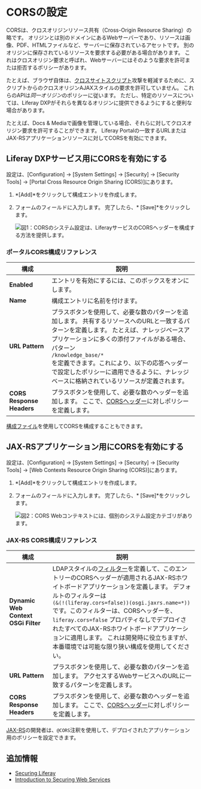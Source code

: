 # CORSの設定

CORSは、クロスオリジンリソース共有（Cross-Origin Resource Sharing）の略です。 オリジンとは別のドメインにあるWebサーバーであり、リソースは画像、PDF、HTMLファイルなど、サーバーに保存されているアセットです。 別のオリジンに保存されているリソースを要求する必要がある場合があります。 これはクロスオリジン要求と呼ばれ、Webサーバーにはそのような要求を許可または拒否するポリシーがあります。

たとえば、ブラウザ自体は、[クロスサイトスクリプト](https://en.wikipedia.org/wiki/Cross-site_scripting)攻撃を軽減するために、スクリプトからのクロスオリジンAJAXスタイルの要求を許可していません。 これらのAPIは*同一オリジン*のポリシーに従います。 ただし、特定のリソースについては、Liferay DXPがそれらを異なるオリジンに提供できるようにすると便利な場合があります。

たとえば、Docs & Mediaで画像を管理している場合、それらに対してクロスオリジン要求を許可することができます。 Liferay Portalの一致するURLまたはJAX-RSアプリケーションリソースに対してCORSを有効にできます。

## Liferay DXPサービス用にCORSを有効にする

設定は、[Configuration] → [System Settings] → [Security] → [Security Tools] → [Portal Cross Resource Origin Sharing (CORS)]にあります。

1.  *[Add]*をクリックして構成エントリを作成します。

2.  フォームのフィールドに入力します。 完了したら、* [Save]*をクリックします。

    ![図1：CORSのシステム設定は、LiferayサービスのCORSヘッダーを構成する方法を提供します。](./setting-up-cors/images/01.png)

### ポータルCORS構成リファレンス

| 構成                        | 説明                                                                                                                                                                                                                |
| ------------------------- | ----------------------------------------------------------------------------------------------------------------------------------------------------------------------------------------------------------------- |
| **Enabled**               | エントリを有効にするには、このボックスをオンにします。                                                                                                                                                                                       |
| **Name**                  | 構成エントリに名前を付けます。                                                                                                                                                                                                   |
| **URL Pattern**           | プラスボタンを使用して、必要な数のパターンを追加します。 共有するリソースへのURLと一致するパターンを定義します。 たとえば、ナレッジベースアプリケーションに多くの添付ファイルがある場合、パターン<br> `/knowledge_base/*` <br>を定義できます。これにより、以下の応答ヘッダーで設定したポリシーに適用できるように、ナレッジベースに格納されているリソースが定義されます。 |
| **CORS Response Headers** | プラスボタンを使用して、必要な数のヘッダーを追加します。 ここで、[CORSヘッダー](https://developer.mozilla.org/en-US/docs/Web/HTTP/Headers#CORS)に対しポリシーを定義します。                                                                                         |

[構成ファイル](../../platfrom/understanding-system-configuration-files.md)を使用してCORSを構成することもできます。

## JAX-RSアプリケーション用にCORSを有効にする

設定は、[Configuration] → [System Settings] → [Security] → [Security Tools] → [Web Contexts Resource Origin Sharing (CORS)]にあります。

1.  *[Add]*をクリックして構成エントリを作成します。

2.  フォームのフィールドに入力します。 完了したら、* [Save]*をクリックします。

    ![図2：CORS Webコンテキストには、個別のシステム設定カテゴリがあります。](./setting-up-cors/images/02.png)

### JAX-RS CORS構成リファレンス

| 構成                                  | 説明                                                                                                                                                                                                                                                                                                                                                                            |
| ----------------------------------- | ----------------------------------------------------------------------------------------------------------------------------------------------------------------------------------------------------------------------------------------------------------------------------------------------------------------------------------------------------------------------------- |
| **Dynamic Web Context OSGi Filter** | LDAPスタイルの[フィルター](https://osgi.org/specification/osgi.cmpn/7.0.0/service.http.whiteboard.html)を定義して、このエントリーのCORSヘッダーが適用されるJAX-RSホワイトボードアプリケーションを定義します。 デフォルトのフィルターは<br> `(&(!(liferay.cors=false))(osgi.jaxrs.name=*))` <br>です。このフィルターは、CORSヘッダーを、`liferay.cors=false` プロパティなしでデプロイされたすべてのJAX-RSホワイトボードアプリケーションに適用します。 これは開発時に役立ちますが、本番環境では可能な限り狭い構成を使用してください。 |
| **URL Pattern**                     | プラスボタンを使用して、必要な数のパターンを追加します。 アクセスするWebサービスへのURLに一致するパターンを定義します。                                                                                                                                                                                                                                                                                                               |
| **CORS Response Headers**           | プラスボタンを使用して、必要な数のヘッダーを追加します。 ここで、[CORSヘッダー](https://developer.mozilla.org/en-US/docs/Web/HTTP/Headers#CORS)に対しポリシーを定義します。                                                                                                                                                                                                                                                     |

[JAX-RS](../../platform/web-services/jax-rs.md)の開発者は、`@CORS`注釈を使用して、デプロイされたアプリケーション用のポリシーを設定できます。

## 追加情報

  - [Securing Liferay](../introduction-to-securing-liferay.md)
  - [Introduction to Securing Web Services](./introduction-to-securing-web-services.md)
